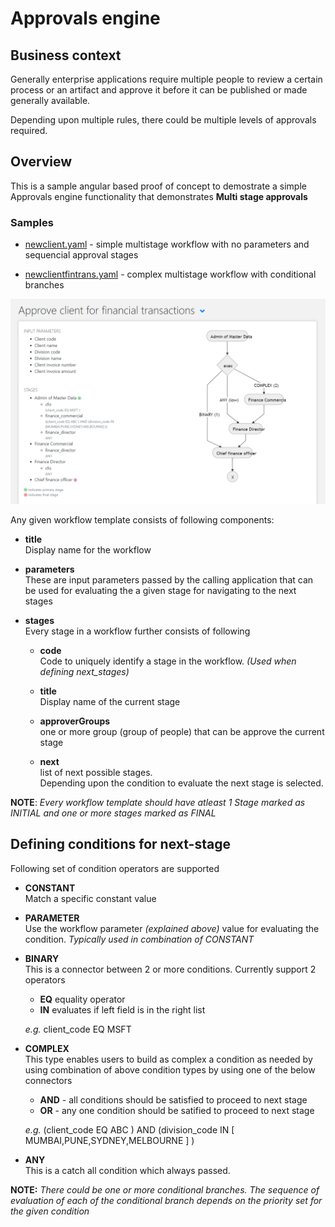 # Approvals engine

## Business context
Generally enterprise applications require multiple people to review a certain process or an artifact and approve it before it can be published or made generally available.

Depending upon multiple rules, there could be multiple levels of approvals required.

## Overview

This is a sample angular based proof of concept to demostrate a simple Approvals engine functionality that demonstrates **Multi stage approvals**

### Samples
- [newclient.yaml](https://github.com/adhamankar/approvals-engine/blob/main/webapp/src/staticfiles/newclient.yaml) - 
simple multistage  workflow with no parameters and sequencial approval stages

- [newclientfintrans.yaml](https://github.com/adhamankar/approvals-engine/blob/main/webapp/src/staticfiles/newclientfintrans.yaml) - 
complex multistage workflow with conditional branches

![sample view](https://github.com/adhamankar/approvals-engine/blob/main/assets/sample.png)

Any given workflow template consists of following components:

- **title**  
    Display name for the workflow 

- **parameters**  
    These are input parameters passed by the calling application that can be used for evaluating the a given stage for navigating to the next stages

-  **stages**  
    Every stage in a workflow further consists of following

    - **code**  
        Code to uniquely identify a stage in the workflow. *(Used when defining next_stages)*

    - **title**  
        Display name of the current stage
    - **approverGroups**  
        one or more group (group of people) that can be approve the current stage
    - **next**  
        list of next possible stages.  
        Depending upon the condition to evaluate the next stage is selected.

**NOTE**: *Every workflow template should have atleast 1 Stage marked as INITIAL and one or more stages marked as FINAL*

## Defining conditions for next-stage
Following set of condition operators are supported

- **CONSTANT**  
    Match a specific constant value
- **PARAMETER**  
    Use the workflow parameter *(explained above)* value for evaluating the condition. *Typically used in combination of CONSTANT*  

- **BINARY**  
    This is a connector between 2 or more conditions. Currently support 2 operators
    - **EQ** equality operator
    - **IN** evaluates if left field is in the right list

    *e.g.* client_code EQ MSFT                    

- **COMPLEX**  
    This type enables users to build as complex a condition as needed by using combination of above condition types by using one of the below connectors
    - **AND** - all conditions should be satisfied to proceed to next stage
    - **OR** - any one condition should be satified to proceed to next stage  

    *e.g.* (client_code EQ ABC ) AND (division_code IN [ MUMBAI,PUNE,SYDNEY,MELBOURNE ] )  

- **ANY**  
    This is a catch all condition which always passed.

**NOTE:** *There could be one or more conditional branches. The sequence of evaluation of each of the conditional branch depends on the priority set for the given condition*

